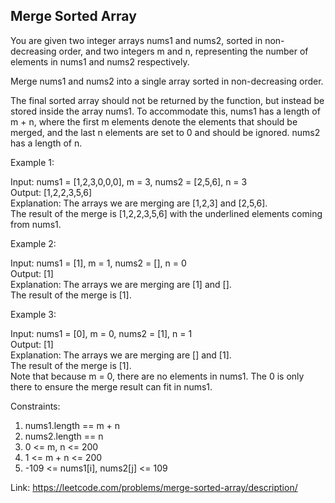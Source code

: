 <h2> Merge Sorted Array </h2>

You are given two integer arrays nums1 and nums2, sorted in non-decreasing order, and two integers m and n, representing the number of elements in nums1 and nums2 respectively.

Merge nums1 and nums2 into a single array sorted in non-decreasing order.

The final sorted array should not be returned by the function, but instead be stored inside the array nums1. To accommodate this, nums1 has a length of m + n, where the first m elements denote the elements that should be merged, and the last n elements are set to 0 and should be ignored. nums2 has a length of n.

Example 1:<br>

Input: nums1 = [1,2,3,0,0,0], m = 3, nums2 = [2,5,6], n = 3<br>
Output: [1,2,2,3,5,6]<br>
Explanation: The arrays we are merging are [1,2,3] and [2,5,6].<br>
The result of the merge is [1,2,2,3,5,6] with the underlined elements coming from nums1.

Example 2:<br>

Input: nums1 = [1], m = 1, nums2 = [], n = 0<br>
Output: [1]<br>
Explanation: The arrays we are merging are [1] and [].<br>
The result of the merge is [1].

Example 3:<br>

Input: nums1 = [0], m = 0, nums2 = [1], n = 1<br>
Output: [1]<br>
Explanation: The arrays we are merging are [] and [1].<br>
The result of the merge is [1].<br>
Note that because m = 0, there are no elements in nums1. The 0 is only there to ensure the merge result can fit in nums1.<br>

Constraints:<br>

1. nums1.length == m + n<br>
2. nums2.length == n<br>
3. 0 <= m, n <= 200<br>
4. 1 <= m + n <= 200<br>
5. -109 <= nums1[i], nums2[j] <= 109

Link: https://leetcode.com/problems/merge-sorted-array/description/

